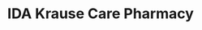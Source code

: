---
title: "IDA Krause Care Pharmacy"
url: /fort-quappelle/ida-krause-care-pharmacy/
shop: chemist
---